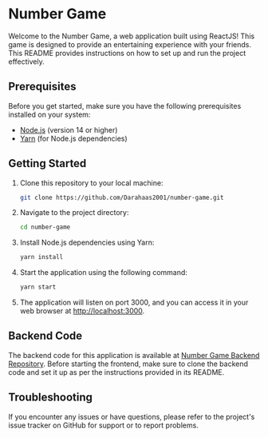 # Number Game

Welcome to the Number Game, a web application built using ReactJS! This game is designed to provide an entertaining experience with your friends. This README provides instructions on how to set up and run the project effectively.

## Prerequisites

Before you get started, make sure you have the following prerequisites installed on your system:

- [Node.js](https://nodejs.org/) (version 14 or higher)
- [Yarn](https://classic.yarnpkg.com/en/docs/install) (for Node.js dependencies)

## Getting Started

1. Clone this repository to your local machine:

   ```bash
   git clone https://github.com/Darahaas2001/number-game.git
   ```

2. Navigate to the project directory:

   ```bash
   cd number-game
   ```

3. Install Node.js dependencies using Yarn:

   ```bash
   yarn install
   ```

4. Start the application using the following command:

   ```bash
   yarn start
   ```

5. The application will listen on port 3000, and you can access it in your web browser at [http://localhost:3000](http://localhost:3000).

## Backend Code

The backend code for this application is available at [Number Game Backend Repository](https://github.com/Darahaas2001/number-game-backend). Before starting the frontend, make sure to clone the backend code and set it up as per the instructions provided in its README.

## Troubleshooting

If you encounter any issues or have questions, please refer to the project's issue tracker on GitHub for support or to report problems.
